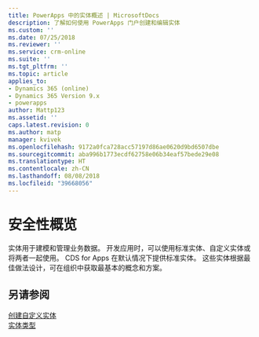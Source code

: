 ```yaml
---
title: PowerApps 中的实体概述 | MicrosoftDocs
description: 了解如何使用 PowerApps 门户创建和编辑实体
ms.custom: ''
ms.date: 07/25/2018
ms.reviewer: ''
ms.service: crm-online
ms.suite: ''
ms.tgt_pltfrm: ''
ms.topic: article
applies_to:
- Dynamics 365 (online)
- Dynamics 365 Version 9.x
- powerapps
author: Mattp123
ms.assetid: ''
caps.latest.revision: 0
ms.author: matp
manager: kvivek
ms.openlocfilehash: 9172a0fca728acc57197d86ae0620d9bd6507dbe
ms.sourcegitcommit: aba996b1773ecdf62758e06b34eaf57bede29e08
ms.translationtype: HT
ms.contentlocale: zh-CN
ms.lasthandoff: 08/08/2018
ms.locfileid: "39668056"
---
```

# <a name="entity-overview"></a>安全性概览

实体用于建模和管理业务数据。 开发应用时，可以使用标准实体、自定义实体或将两者一起使用。 CDS for Apps 在默认情况下提供标准实体。 这些实体根据最佳做法设计，可在组织中获取最基本的概念和方案。

## <a name="see-also"></a>另请参阅
[创建自定义实体](data-platform-create-entity.md) <br/>
[实体类型](types-of-entities.md)

